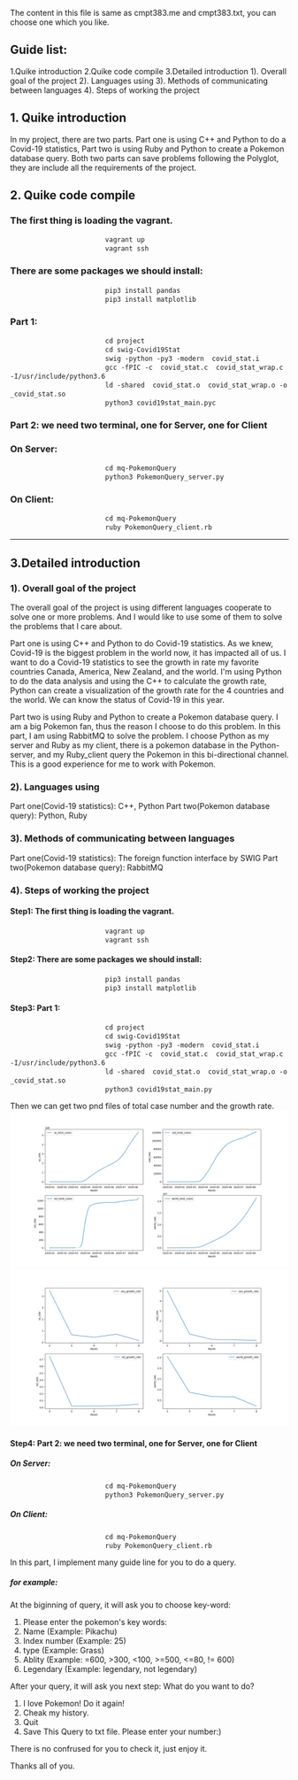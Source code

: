 The content in this file is same as cmpt383.me and cmpt383.txt, you can choose one which you like.

## Guide list:
1.Quike introduction
2.Quike code compile
3.Detailed introduction
    1). Overall goal of the project
    2). Languages using
    3). Methods of communicating between languages
    4). Steps of working the project



## 1. Quike introduction

In my project, there are two parts. Part one is using C++ and Python to do a Covid-19 statistics, Part two is using 
Ruby and Python to create a Pokemon database query. Both two parts can save problems following the Polyglot, they are 
include all the requirements of the project.



## 2. Quike code compile

### The first thing is loading the vagrant.

                            vagrant up
                            vagrant ssh

### There are some packages we should install:

                            pip3 install pandas
                            pip3 install matplotlib

### Part 1:

                            cd project
                            cd swig-Covid19Stat
                            swig -python -py3 -modern  covid_stat.i
                            gcc -fPIC -c  covid_stat.c  covid_stat_wrap.c -I/usr/include/python3.6
                            ld -shared  covid_stat.o  covid_stat_wrap.o -o _covid_stat.so
                            python3 covid19stat_main.pyc
### Part 2: we need two terminal, one for Server, one for Client
                            
### On Server:

                            cd mq-PokemonQuery
                            python3 PokemonQuery_server.py

### On Client:                  

                            cd mq-PokemonQuery
                            ruby PokemonQuery_client.rb
                            
-------------------------------------------------------------------------------------------------------------------

## 3.Detailed introduction

### 1). Overall goal of the project
The overall goal of the project is using different languages cooperate to solve one or more problems.
And I would like to use some of them to solve the problems that I care about. 

Part one is using C++ and Python to do Covid-19 statistics. As we knew, Covid-19 is the biggest problem 
in the world now, it has impacted all of us. I want to do a Covid-19 statistics to see the growth in rate 
my favorite countries Canada, America, New Zealand, and the world. I'm using Python to do the data analysis 
and using the C++ to calculate the growth rate, Python can create a visualization of the growth rate for 
the 4 countries and the world. We can know the status of Covid-19 in this year.

Part two is using Ruby and Python to create a Pokemon database query. I am a big Pokemon fan, thus the reason 
I choose to do this problem. In this part, I am using RabbitMQ to solve the problem. I choose Python as my 
server and Ruby as my client, there is a pokemon database in the Python-server, and my Ruby_client query the 
Pokemon in this bi-directional channel. This is a good experience for me to work with Pokemon.

### 2). Languages using
Part one(Covid-19 statistics): C++, Python
Part two(Pokemon database query): Python, Ruby

### 3). Methods of communicating between languages
Part one(Covid-19 statistics): The foreign function interface by SWIG
Part two(Pokemon database query): RabbitMQ

### 4). Steps of working the project
#### Step1: The first thing is loading the vagrant.
                            vagrant up
                            vagrant ssh

#### Step2: There are some packages we should install:
                            pip3 install pandas
                            pip3 install matplotlib

#### Step3: Part 1:
                            cd project
                            cd swig-Covid19Stat
                            swig -python -py3 -modern  covid_stat.i
                            gcc -fPIC -c  covid_stat.c  covid_stat_wrap.c -I/usr/include/python3.6
                            ld -shared  covid_stat.o  covid_stat_wrap.o -o _covid_stat.so
                            python3 covid19stat_main.py

Then we can get two pnd files of total case number and the growth rate.
![Image](/image/All_total_cases.png)
![Image](/image/all_growth_rate.png)

#### Step4: Part 2: we need two terminal, one for Server, one for Client
##### On Server:
                            
                            cd mq-PokemonQuery
                            python3 PokemonQuery_server.py


##### On Client:                  
                            cd mq-PokemonQuery
                            ruby PokemonQuery_client.rb

In this part, I implement many guide line for you to do a query.

##### for example: 
At the biginning of query, it will ask you to choose key-word:
1. Please enter the pokemon's key words:
2. Name  (Example: Pikachu)
3. Index number  (Example: 25)
4. type  (Example: Grass)
5. Ablity  (Example: =600, >300, <100, >=500, <=80, != 600)
6. Legendary  (Example: legendary, not legendary)


After your query, it will ask you next step:
What do you want to do?
1. I love Pokemon! Do it again!
2. Cheak my history.
3. Quit
4. Save This Query to txt file.
Please enter your number:)


There is no confrused for you to check it, just enjoy it. 

Thanks all of you.
